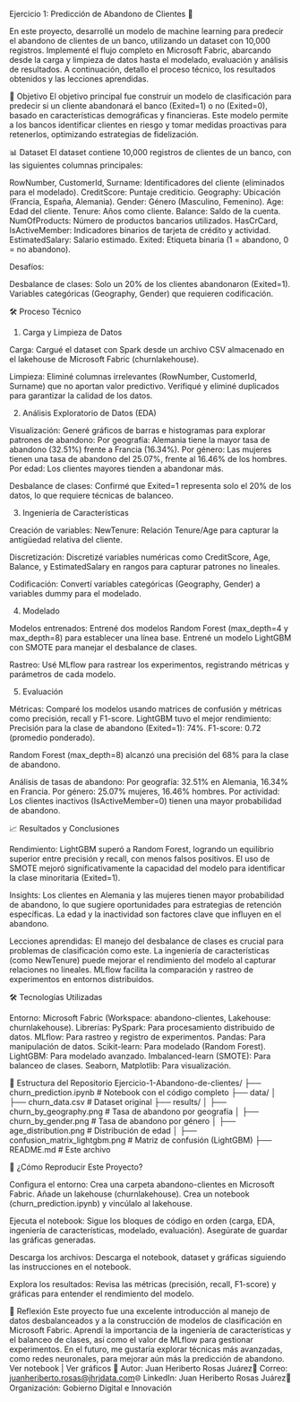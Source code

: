 Ejercicio 1: Predicción de Abandono de Clientes 🏦

En este proyecto, desarrollé un modelo de machine learning para predecir el abandono de clientes de un banco, utilizando un dataset con 10,000 registros. Implementé el flujo completo en Microsoft Fabric, abarcando desde la carga y limpieza de datos hasta el modelado, evaluación y análisis de resultados. A continuación, detallo el proceso técnico, los resultados obtenidos y las lecciones aprendidas.

🎯 Objetivo
El objetivo principal fue construir un modelo de clasificación para predecir si un cliente abandonará el banco (Exited=1) o no (Exited=0), basado en características demográficas y financieras. Este modelo permite a los bancos identificar clientes en riesgo y tomar medidas proactivas para retenerlos, optimizando estrategias de fidelización.

📊 Dataset
El dataset contiene 10,000 registros de clientes de un banco, con las siguientes columnas principales:

RowNumber, CustomerId, Surname: Identificadores del cliente (eliminados para el modelado).
CreditScore: Puntaje crediticio.
Geography: Ubicación (Francia, España, Alemania).
Gender: Género (Masculino, Femenino).
Age: Edad del cliente.
Tenure: Años como cliente.
Balance: Saldo de la cuenta.
NumOfProducts: Número de productos bancarios utilizados.
HasCrCard, IsActiveMember: Indicadores binarios de tarjeta de crédito y actividad.
EstimatedSalary: Salario estimado.
Exited: Etiqueta binaria (1 = abandono, 0 = no abandono).

Desafíos:

Desbalance de clases: Solo un 20% de los clientes abandonaron (Exited=1).
Variables categóricas (Geography, Gender) que requieren codificación.

🛠️ Proceso Técnico
1. Carga y Limpieza de Datos

Carga:
Cargué el dataset con Spark desde un archivo CSV almacenado en el lakehouse de Microsoft Fabric (churnlakehouse).


Limpieza:
Eliminé columnas irrelevantes (RowNumber, CustomerId, Surname) que no aportan valor predictivo.
Verifiqué y eliminé duplicados para garantizar la calidad de los datos.



2. Análisis Exploratorio de Datos (EDA)

Visualización:
Generé gráficos de barras e histogramas para explorar patrones de abandono:
Por geografía: Alemania tiene la mayor tasa de abandono (32.51%) frente a Francia (16.34%).
Por género: Las mujeres tienen una tasa de abandono del 25.07%, frente al 16.46% de los hombres.
Por edad: Los clientes mayores tienden a abandonar más.




Desbalance de clases:
Confirmé que Exited=1 representa solo el 20% de los datos, lo que requiere técnicas de balanceo.



3. Ingeniería de Características

Creación de variables:
NewTenure: Relación Tenure/Age para capturar la antigüedad relativa del cliente.


Discretización:
Discretizé variables numéricas como CreditScore, Age, Balance, y EstimatedSalary en rangos para capturar patrones no lineales.


Codificación:
Convertí variables categóricas (Geography, Gender) a variables dummy para el modelado.



4. Modelado

Modelos entrenados:
Entrené dos modelos Random Forest (max_depth=4 y max_depth=8) para establecer una línea base.
Entrené un modelo LightGBM con SMOTE para manejar el desbalance de clases.


Rastreo:
Usé MLflow para rastrear los experimentos, registrando métricas y parámetros de cada modelo.



5. Evaluación

Métricas:
Comparé los modelos usando matrices de confusión y métricas como precisión, recall y F1-score.
LightGBM tuvo el mejor rendimiento:
Precisión para la clase de abandono (Exited=1): 74%.
F1-score: 0.72 (promedio ponderado).


Random Forest (max_depth=8) alcanzó una precisión del 68% para la clase de abandono.


Análisis de tasas de abandono:
Por geografía: 32.51% en Alemania, 16.34% en Francia.
Por género: 25.07% mujeres, 16.46% hombres.
Por actividad: Los clientes inactivos (IsActiveMember=0) tienen una mayor probabilidad de abandono.



📈 Resultados y Conclusiones

Rendimiento:
LightGBM superó a Random Forest, logrando un equilibrio superior entre precisión y recall, con menos falsos positivos.
El uso de SMOTE mejoró significativamente la capacidad del modelo para identificar la clase minoritaria (Exited=1).


Insights:
Los clientes en Alemania y las mujeres tienen mayor probabilidad de abandono, lo que sugiere oportunidades para estrategias de retención específicas.
La edad y la inactividad son factores clave que influyen en el abandono.


Lecciones aprendidas:
El manejo del desbalance de clases es crucial para problemas de clasificación como este.
La ingeniería de características (como NewTenure) puede mejorar el rendimiento del modelo al capturar relaciones no lineales.
MLflow facilita la comparación y rastreo de experimentos en entornos distribuidos.



🛠️ Tecnologías Utilizadas

Entorno: Microsoft Fabric (Workspace: abandono-clientes, Lakehouse: churnlakehouse).
Librerías:
PySpark: Para procesamiento distribuido de datos.
MLflow: Para rastreo y registro de experimentos.
Pandas: Para manipulación de datos.
Scikit-learn: Para modelado (Random Forest).
LightGBM: Para modelado avanzado.
Imbalanced-learn (SMOTE): Para balanceo de clases.
Seaborn, Matplotlib: Para visualización.



📂 Estructura del Repositorio
Ejercicio-1-Abandono-de-clientes/
├── churn_prediction.ipynb                       # Notebook con el código completo
├── data/
│   ├── churn_data.csv                           # Dataset original
├── results/
│   ├── churn_by_geography.png                   # Tasa de abandono por geografía
│   ├── churn_by_gender.png                      # Tasa de abandono por género
│   ├── age_distribution.png                     # Distribución de edad
│   ├── confusion_matrix_lightgbm.png            # Matriz de confusión (LightGBM)
├── README.md                                    # Este archivo

🚀 ¿Cómo Reproducir Este Proyecto?

Configura el entorno:
Crea una carpeta abandono-clientes en Microsoft Fabric.
Añade un lakehouse (churnlakehouse).
Crea un notebook (churn_prediction.ipynb) y vincúlalo al lakehouse.


Ejecuta el notebook:
Sigue los bloques de código en orden (carga, EDA, ingeniería de características, modelado, evaluación).
Asegúrate de guardar las gráficas generadas.


Descarga los archivos:
Descarga el notebook, dataset y gráficas siguiendo las instrucciones en el notebook.


Explora los resultados:
Revisa las métricas (precisión, recall, F1-score) y gráficas para entender el rendimiento del modelo.



🌟 Reflexión
Este proyecto fue una excelente introducción al manejo de datos desbalanceados y a la construcción de modelos de clasificación en Microsoft Fabric. Aprendí la importancia de la ingeniería de características y el balanceo de clases, así como el valor de MLflow para gestionar experimentos. En el futuro, me gustaría explorar técnicas más avanzadas, como redes neuronales, para mejorar aún más la predicción de abandono.
Ver notebook | Ver gráficos
👤 Autor: Juan Heriberto Rosas Juárez📧 Correo: juanheriberto.rosas@jhrjdata.com🌐 LinkedIn: Juan Heriberto Rosas Juárez🏢 Organización: Gobierno Digital e Innovación

